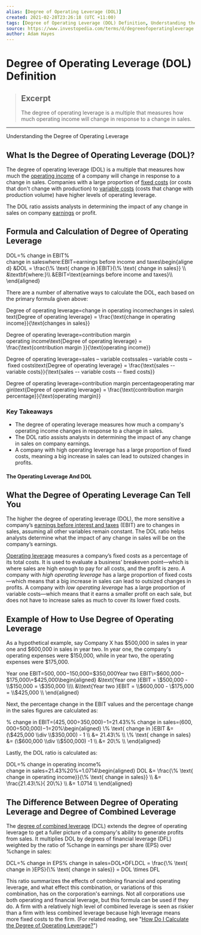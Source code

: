 ```yaml
---
alias: [Degree of Operating Leverage (DOL)]
created: 2021-02-28T23:26:18 (UTC +11:00)
tags: [Degree of Operating Leverage (DOL) Definition, Understanding the Degree of Operating Leverage]
source: https://www.investopedia.com/terms/d/degreeofoperatingleverage.asp
author: Adam Hayes
---
```


# Degree of Operating Leverage (DOL) Definition

> ## Excerpt
> The degree of operating leverage is a multiple that measures how much operating income will change in response to a change in sales.

---

Understanding the Degree of Operating Leverage
## What Is the Degree of Operating Leverage (DOL)?

The degree of operating leverage (DOL) is a multiple that measures how much the [operating income](https://www.investopedia.com/terms/o/operatingincome.asp) of a company will change in response to a change in sales. Companies with a large proportion of [fixed costs](https://www.investopedia.com/terms/f/fixedcost.asp) (or costs that don't change with production) to [variable costs](https://www.investopedia.com/terms/v/variablecost.asp) (costs that change with production volume) have higher levels of operating leverage.

The DOL ratio assists analysts in determining the impact of any change in sales on company [earnings](https://www.investopedia.com/terms/e/earnings.asp) or profit.

## Formula and Calculation of Degree of Operating Leverage

DOL\=% change in EBIT% change in saleswhere:EBIT\=earnings before income and taxes\\begin{aligned} &DOL = \\frac{\\% \\text{ change in }EBIT}{\\% \\text{ change in sales}} \\\\ &\\textbf{where:}\\\\ &EBIT=\\text{earnings before income and taxes}\\\\ \\end{aligned}

There are a number of alternative ways to calculate the DOL, each based on the primary formula given above:

Degree of operating leverage\=change in operating incomechanges in sales\\text{Degree of operating leverage} = \\frac{\\text{change in operating income}}{\\text{changes in sales}}

Degree of operating leverage\=contribution margin operating income\\text{Degree of operating leverage} = \\frac{\\text{contribution margin }}{\\text{operating income}}

Degree of operating leverage\=sales – variable costssales – variable costs – fixed costs\\text{Degree of operating leverage} = \\frac{\\text{sales -- variable costs}}{\\text{sales -- variable costs -- fixed costs}}

Degree of operating leverage\=contribution margin percentageoperating margin\\text{Degree of operating leverage} = \\frac{\\text{contribution margin percentage}}{\\text{operating margin}}

### Key Takeaways

-   The degree of operating leverage measures how much a company's operating income changes in response to a change in sales. 
-   The DOL ratio assists analysts in determining the impact of any change in sales on company earnings. 
-   A company with high operating leverage has a large proportion of fixed costs, meaning a big increase in sales can lead to outsized changes in profits.

#### The Operating Leverage And DOL

## What the Degree of Operating Leverage Can Tell You

The higher the degree of operating leverage (DOL), the more sensitive a company’s [earnings before interest and taxes](https://www.investopedia.com/terms/e/ebit.asp) (EBIT) are to changes in sales, assuming all other variables remain constant. The DOL ratio helps analysts determine what the impact of any change in sales will be on the company’s earnings.

[Operating leverage](https://www.investopedia.com/terms/o/operatingleverage.asp) measures a company’s fixed costs as a percentage of its total costs. It is used to evaluate a business’ breakeven point—which is where sales are high enough to pay for all costs, and the profit is zero. A company with _high operating leverage_ has a large proportion of fixed costs—which means that a big increase in sales can lead to outsized changes in profits. A company with _low operating leverage_ has a large proportion of variable costs—which means that it earns a smaller profit on each sale, but does not have to increase sales as much to cover its lower fixed costs.

## Example of How to Use Degree of Operating Leverage

As a hypothetical example, say Company X has $500,000 in sales in year one and $600,000 in sales in year two. In year one, the company's operating expenses were $150,000, while in year two, the operating expenses were $175,000.

Year one EBIT\=$500,000−$150,000\=$350,000Year two EBIT\=$600,000−$175,000\=$425,000\\begin{aligned} &\\text{Year one }EBIT = \\$500,000 - \\$150,000 = \\$350,000 \\\\ &\\text{Year two }EBIT = \\$600,000 - \\$175,000 = \\$425,000 \\\\ \\end{aligned}

Next, the percentage change in the EBIT values and the percentage change in the sales figures are calculated as:

% change in EBIT\=($425,000÷$350,000)−1\=21.43%% change in sales\=($600,000÷$500,000)−1\=20%\\begin{aligned} \\% \\text{ change in }EBIT &= (\\$425,000 \\div \\$350,000) - 1 \\\\ &= 21.43\\% \\\\ \\% \\text{ change in sales} &= (\\$600,000 \\div \\$500,000) -1 \\\\ &= 20\\% \\\\ \\end{aligned}

Lastly, the DOL ratio is calculated as:

DOL\=% change in operating income% change in sales\=21.43%20%\=1.0714\\begin{aligned} DOL &= \\frac{\\% \\text{ change in operating income}}{\\% \\text{ change in sales}} \\\\ &= \\frac{21.43\\%}{ 20\\%} \\\\ &= 1.0714 \\\\ \\end{aligned}

## The Difference Between Degree of Operating Leverage and Degree of Combined Leverage

The [degree of combined leverage](https://www.investopedia.com/terms/d/dcl.asp) (DCL) extends the degree of operating leverage to get a fuller picture of a company's ability to generate profits from sales. It multiplies DOL by degrees of financial leverage (DFL) weighted by the ratio of %change in earnings per share (EPS) over %change in sales:

DCL\=% change in EPS% change in sales\=DOL×DFLDCL = \\frac{\\% \\text{ change in }EPS}{\\% \\text{ change in sales}} = DOL \\times DFL

This ratio summarizes the effects of combining financial and operating leverage, and what effect this combination, or variations of this combination, has on the corporation's earnings. Not all corporations use both operating and financial leverage, but this formula can be used if they do. A firm with a relatively high level of combined leverage is seen as riskier than a firm with less combined leverage because high leverage means more fixed costs to the firm. (For related reading, see "[How Do I Calculate the Degree of Operating Leverage?](https://www.investopedia.com/ask/answers/042315/how-do-i-calculate-degree-operating-leverage.asp)")
